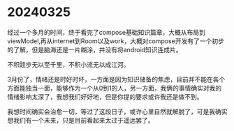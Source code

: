 # 20240325

经过一个多月的时间，终于看完了compose基础知识篇章，大概从布局到viewModel,再从internet到Room以及work，大概对compose开发有了一个初步的了解，但是脑海还是一片糊涂，并没有将android知识连成片。

不积跬步无以至千里，不积小流无以成江河。

3月份了，情绪还是时好时坏，一方面是因为知识储备的焦虑，目前并不能在各个方面能独当一面，能够作为一个从0到1的人，另一方面，我俩的事情确实对我的情绪影响太深了，我想我们好好地，但是你提的要求或许我还是做不到。

我想时间确实会治愈一切，等过了这段日子，或许心里自然就解脱了，可是我确实想我们有一个未来，只是目前看起来太过于遥远罢了。